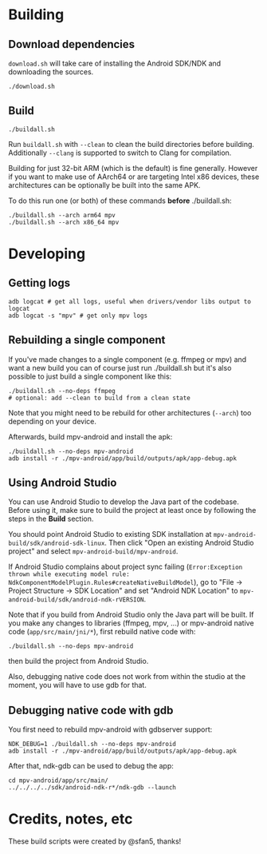 # Building

## Download dependencies

`download.sh` will take care of installing the Android SDK/NDK and downloading the sources.

```
./download.sh
```

## Build

```
./buildall.sh
```

Run `buildall.sh` with `--clean` to clean the build directories before building.
Additionally `--clang` is supported to switch to Clang for compilation.

Building for just 32-bit ARM (which is the default) is fine generally.
However if you want to make use of AArch64 or are targeting Intel x86 devices,
these architectures can be optionally be built into the same APK.

To do this run one (or both) of these commands **before** ./buildall.sh:
```
./buildall.sh --arch arm64 mpv
./buildall.sh --arch x86_64 mpv
```

# Developing

## Getting logs

```
adb logcat # get all logs, useful when drivers/vendor libs output to logcat
adb logcat -s "mpv" # get only mpv logs
```

## Rebuilding a single component

If you've made changes to a single component (e.g. ffmpeg or mpv) and want a new build you can of course just run ./buildall.sh but it's also possible to just build a single component like this:

```
./buildall.sh --no-deps ffmpeg
# optional: add --clean to build from a clean state
```

Note that you might need to be rebuild for other architectures (`--arch`) too depending on your device.

Afterwards, build mpv-android and install the apk:

```
./buildall.sh --no-deps mpv-android
adb install -r ./mpv-android/app/build/outputs/apk/app-debug.apk
```

## Using Android Studio

You can use Android Studio to develop the Java part of the codebase. Before using it, make sure to build the project at least once by following the steps in the **Build** section.

You should point Android Studio to existing SDK installation at `mpv-android-build/sdk/android-sdk-linux`. Then click "Open an existing Android Studio project" and select `mpv-android-build/mpv-android`.

If Android Studio complains about project sync failing (`Error:Exception thrown while executing model rule: NdkComponentModelPlugin.Rules#createNativeBuildModel`), go to "File -> Project Structure -> SDK Location" and set "Android NDK Location" to `mpv-android-build/sdk/android-ndk-rVERSION`.

Note that if you build from Android Studio only the Java part will be built. If you make any changes to libraries (ffmpeg, mpv, ...) or mpv-android native code (`app/src/main/jni/*`), first rebuild native code with:

```
./buildall.sh --no-deps mpv-android
```

then build the project from Android Studio.

Also, debugging native code does not work from within the studio at the moment, you will have to use gdb for that.

## Debugging native code with gdb

You first need to rebuild mpv-android with gdbserver support:

```
NDK_DEBUG=1 ./buildall.sh --no-deps mpv-android
adb install -r ./mpv-android/app/build/outputs/apk/app-debug.apk
```

After that, ndk-gdb can be used to debug the app:

```
cd mpv-android/app/src/main/
../../../../sdk/android-ndk-r*/ndk-gdb --launch
```

# Credits, notes, etc

These build scripts were created by @sfan5, thanks!

